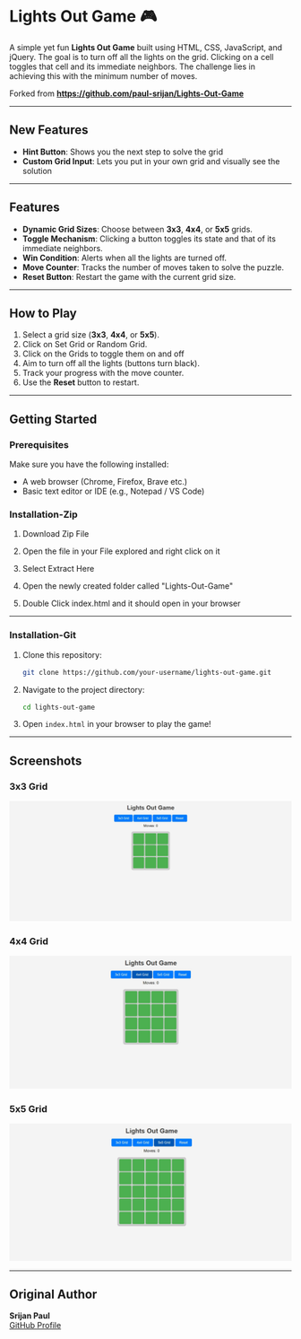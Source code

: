 # Lights Out Game 🎮

A simple yet fun **Lights Out Game** built using HTML, CSS, JavaScript, and jQuery. The goal is to turn off all the lights on the grid. Clicking on a cell toggles that cell and its immediate neighbors. The challenge lies in achieving this with the minimum number of moves.

Forked from **https://github.com/paul-srijan/Lights-Out-Game**

---
## New Features
- **Hint Button**: Shows you the next step to solve the grid
- **Custom Grid Input**: Lets you put in your own grid and visually see the solution
---

## Features
- **Dynamic Grid Sizes**: Choose between **3x3**, **4x4**, or **5x5** grids.
- **Toggle Mechanism**: Clicking a button toggles its state and that of its immediate neighbors.
- **Win Condition**: Alerts when all the lights are turned off.
- **Move Counter**: Tracks the number of moves taken to solve the puzzle.
- **Reset Button**: Restart the game with the current grid size.

---

## How to Play
1. Select a grid size (**3x3**, **4x4**, or **5x5**).
2. Click on Set Grid or Random Grid.
3. Click on the Grids to toggle them on and off
4. Aim to turn off all the lights (buttons turn black).
5. Track your progress with the move counter.
6. Use the **Reset** button to restart.

---

## Getting Started

### Prerequisites
Make sure you have the following installed:
- A web browser (Chrome, Firefox, Brave etc.)
- Basic text editor or IDE (e.g., Notepad / VS Code)


### Installation-Zip
1. Download Zip File

2. Open the file in your File explored and right click on it

3. Select Extract Here

4. Open the newly created folder called "Lights-Out-Game"

5. Double Click index.html and it should open in your browser

---

### Installation-Git
1. Clone this repository:
   ```bash
   git clone https://github.com/your-username/lights-out-game.git
   ```
2. Navigate to the project directory:
   ```bash
   cd lights-out-game
   ```
3. Open `index.html` in your browser to play the game!


---

## Screenshots

### 3x3 Grid
![3x3 Grid Example](img/3by3.jpg)

### 4x4 Grid
![4x4 Grid Example](img/4by4.jpg)

### 5x5 Grid
![5x5 Grid Example](img/5by5.jpg)

---

## Original Author

**Srijan Paul**  
[GitHub Profile](https://github.com/paul-srijan)
